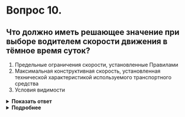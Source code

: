 # Вопрос 10.

## Что должно иметь решающее значение при выборе водителем скорости движения в тёмное время суток?

1. Предельные ограничения скорости, установленные Правилами
2. Максимальная конструктивная скорость, установленная технической характеристикой используемого транспортного средства
3. Условия видимости

<details>
<summary><b>Показать ответ</b></summary>
Правильный ответ: 3
</details>
<details>
<summary><b>Подробнее</b></summary>
Очень важным моментом при движении в ночное время является выбор скорости движения. При этом следует учитывать главное условие – расстояние видимости водителем дороги должно превышать величину остановочного пути.
(«Техника управления автомобилем». Езда ночью)
</details>